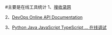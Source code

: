 #主要是在线工具统计
1、[搜收录网](http://www.soshoulu.com/)

2、[DevOps Online API Documentation](http://devdocs.io/offline)

3、[Python Java JavaScript TypeScript ... 在线调试](http://www.pythontutor.com/)
